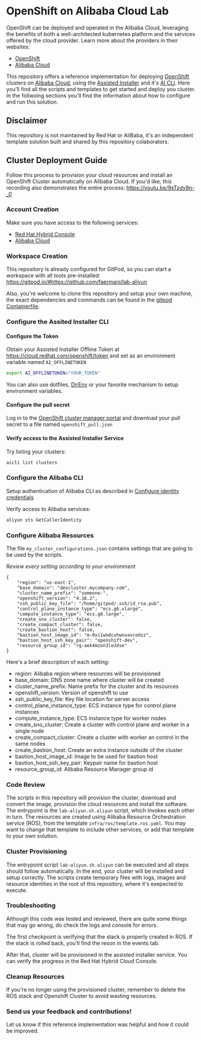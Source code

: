 # OpenShift on Alibaba Cloud Lab

OpenShift can be deployed and operated in the Alibaba Cloud, leveraging the benefits of both a well-architected kubernetes platform and the services offered by the cloud provider. Learn more about the providers in their websites:
* [OpenShift](https://openshift.redhat.com/)
* [Alibaba Cloud](https://www.alibabacloud.com/en)

This repository offers a reference implementation for deploying [OpenShift](https://openshift.redhat.com/) clusters on [Alibaba Cloud](https://www.alibabacloud.com/en), using the [Assisted Installer](https://www.redhat.com/en/blog/how-to-use-the-openshift-assisted-installer) and it's [AI CLI](https://github.com/karmab/aicli). Here you'll find all the scripts and templates to get started and deploy you cluster. In the follwoing sections you'll find the information about how to configure and run this solution.

## Disclaimer

This repository is not maintained by Red Hat or AliBaba, it's an independent template solution built and shared by this repository colaborators.

## Cluster Deployment Guide

Follow this process to provision your cloud resources and install an OpenShift Cluster automatically on Alibaba Cloud.
If you'd like, this recording also demonstrates the entire process: https://youtu.be/9sTzdy8n-_0

### Account Creation

Make sure you have access to the following services:
* [Red Hat Hybrid Console](https://console.redhat.com/)
* [Alibaba Cloud](https://www.alibabacloud.com/en)

### Workspace Creation

This repository is already configured for GitPod, so you can start a workspace with all tools pre-installed:
https://gitpod.io/#https://github.com/faermanj/lab-aliyun


Also, you're welcome to clone this repository and setup your own machine, the exact dependencies and commands can be found in the [gitpod Containerfile](https://github.com/faermanj/lab-aliyun/blob/main/.gitpod.Containerfile).


### Configure the Assited Installer CLI

#### Configure the Token
Obtain your Assisted Installer Offline Token at https://cloud.redhat.com/openshift/token and set as an environment variable named `AI_OFFLINETOKEN`
```bash
export AI_OFFLINETOKEN="YOUR_TOKEN"
```
You can also use dotfiles, [DirEnv](https://direnv.net) or your favorite mechanism to setup environment variables.

#### Configure the pull secret

Log in to the [OpenShift cluster manager portal](https://console.redhat.com/openshift/install/pull-secret) and download your pull secret to a file named ```openshift_pull.json```

#### Verify access to the Assisted Installer Service 

Try listing your clusters:
```bash
aicli list clusters
```

### Configure the Alibaba CLI

Setup authentication of Alibaba CLI as described in [Configure identity credentials](https://www.alibabacloud.com/help/en/cli/configure-credentials?spm=a2c63.p38356.0.0.10e94b35JWCLey)

Verify access to Alibaba services:
```bash
aliyun sts GetCallerIdentity
```

### Configure Alibaba Resources

The file `my_cluster_configurations.json` contains settings that are going to be used by the scripts.

*Review every setting according to your environment*

```
{
    "region": "us-east-1",
    "base_domain": "devcluster.mycompany.com",
    "cluster_name_prefix": "someone-",
    "openshift_version": "4.16.2",
    "ssh_public_key_file": "/home/gitpod/.ssh/id_rsa.pub",
    "control_plane_instance_type": "ecs.g6.xlarge",
    "compute_instance_type": "ecs.g6.large",
    "create_sno_cluster": false,
    "create_compact_cluster": false,
    "create_bastion_host": false,
    "bastion_host_image_id": "m-0xi1wndcxhwnxavcodzz",
    "bastion_host_ssh_key_pair": "openshift-dev",
    "resource_group_id": "rg-aek4mzon3le3dse"
}
```

Here's a brief description of each setting:
* region: Alibaba region where resources will be provisioned 
* base_domain: DNS zone name where cluster will be created
* cluster_name_prefix: Name prefix for the cluster and its resources
* openshift_version: Version of openshift to use
* ssh_public_key_file: Key file location for server access
* control_plane_instance_type: ECS instance type for control plane instances
* compute_instance_type: ECS instance type for worker nodes
* create_sno_cluster: Create a cluster with control plane and worker in a single node
* create_compact_cluster: Create a cluster with worker an control in the same nodes
* create_bastion_host: Create an extra instance outside of the cluster
* bastion_host_image_id: Image to be used for bastion host
* bastion_host_ssh_key_pair: Keypair name for bastion host
* resource_group_id: Alibaba Resource Manager group id

### Code Review

The scripts in this repository will provision the cluster, download and convert the image, provision the cloud resources and install the software.
The entrypoint is the `lab-aliyun.sh.aliyun` script, which invokes each other in turn.
The resources are created using Alibaba Resource Orchestration service (ROS), from the template `infra/ros/template.ros.yaml`.
You may want to change that template to include other services, or add that template to your own solution.

### Cluster Provisioning

The entrypoint script `lab-aliyun.sh.aliyun` can be executed and all steps should follow automatically.
In the end, your cluster will be installed and setup correctly.
The scripts create temporary files with logs, images and resource identities in the root of this repository, where it's exepected to execute.

### Troubleshooting
Although this code was tested and reviewed, there are quite some things that may go wrong, do check the logs and console for errors.

The first checkpoint is verifying that the stack is properly created in ROS. If the stack is rolled back, you'll find the reson in the events tab.

After that, cluster will be provisioned in the assisted installer service. You can verify the progress in the Red Hat Hybrid Cloud Console.

### Cleanup Resources

If you're no longer using the provisioned cluster, remember to delete the ROS stack and Openshift Cluster to avoid wasting resources.

### Send us your feedback and contributions!

Let us know if this reference implementation was helpful and how it could be improved.

